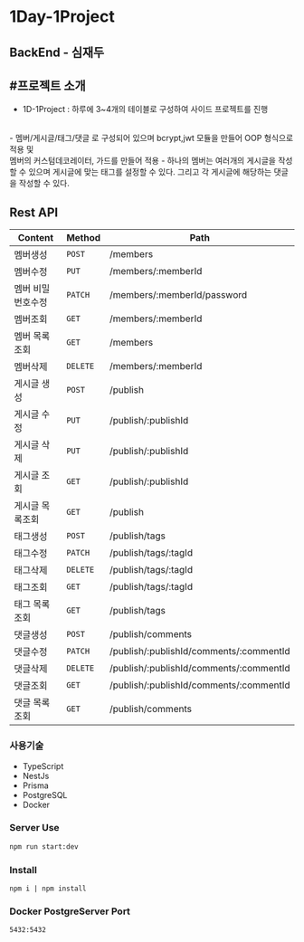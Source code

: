# 1Day-1Project

## BackEnd - 심재두

## #프로젝트 소개
- 1D-1Project : 하루에 3~4개의 테이블로 구성하여 사이드 프로젝트를 진행
<br>
- 멤버/게시글/태그/댓글 로 구성되어 있으며 bcrypt,jwt 모듈을 만들어 OOP 형식으로 적용 및
<br>
멤버의 커스텀데코레이터, 가드를 만들어 적용
- 하나의 멤버는 여러개의 게시글을 작성할 수 있으며 게시글에 맞는 태그를 설정할 수 있다.
그리고 각 게시글에 해당하는 댓글을 작성할 수 있다.

## Rest API
| Content   | Method   | Path                                    |
|-----------|----------|-----------------------------------------|
| 멤버생성      | `POST`   | /members                                |
| 멤버수정      | `PUT`    | /members/:memberId                      |
| 멤버 비밀번호수정 | `PATCH`  | /members/:memberId/password             |
| 멤버조회      | `GET`    | /members/:memberId                      |
| 멤버 목록조회   | `GET`    | /members                                |
| 멤버삭제      | `DELETE` | /members/:memberId                      |
| 게시글 생성    | `POST`   | /publish                                |
| 게시글 수정    | `PUT`    | /publish/:publishId                     |
| 게시글 삭제    | `PUT`    | /publish/:publishId                     |
| 게시글 조회    | `GET`    | /publish/:publishId                     |
| 게시글 목록조회  | `GET`    | /publish                                |
| 태그생성      | `POST`   | /publish/tags                           |
| 태그수정      | `PATCH`  | /publish/tags/:tagId                    |
| 태그삭제      | `DELETE` | /publish/tags/:tagId                    |
| 태그조회      | `GET`    | /publish/tags/:tagId                    |
| 태그 목록조회   | `GET`    | /publish/tags                           |
| 댓글생성      | `POST`   | /publish/comments                       |
| 댓글수정      | `PATCH`  | /publish/:publishId/comments/:commentId |
| 댓글삭제      | `DELETE` | /publish/:publishId/comments/:commentId |
| 댓글조회      | `GET`    | /publish/:publishId/comments/:commentId |
| 댓글 목록조회   | `GET`    | /publish/comments                       |


### 사용기술

- TypeScript
- NestJs
- Prisma
- PostgreSQL
- Docker



### Server Use

```bash
npm run start:dev
```

### Install
```angular2html
npm i | npm install
```

### Docker PostgreServer Port
```angular2html
5432:5432
```